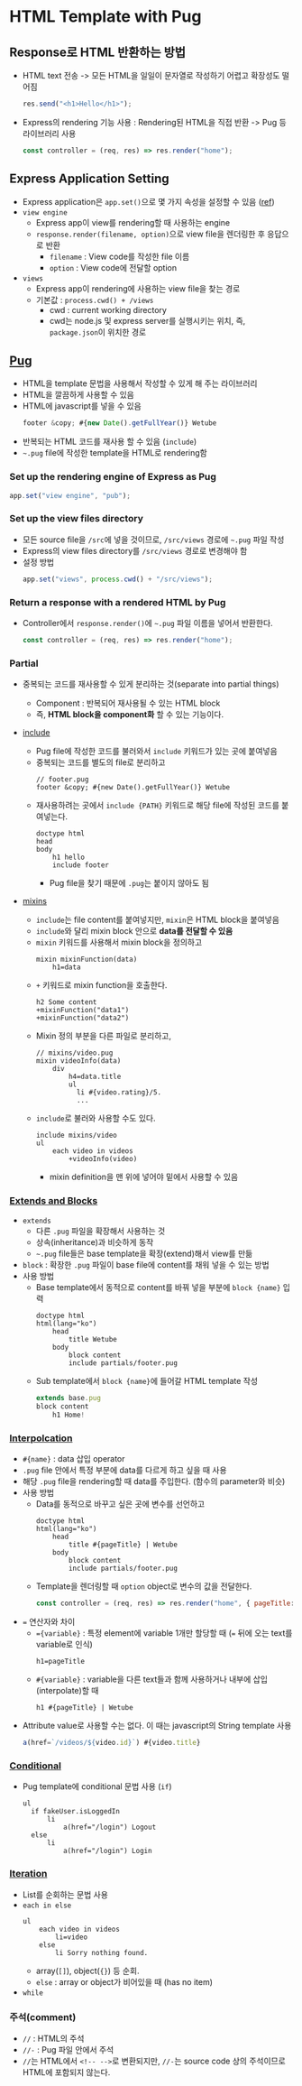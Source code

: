 # HTML Template with Pug

## Response로 HTML 반환하는 방법

- HTML text 전송 -> 모든 HTML을 일일이 문자열로 작성하기 어렵고 확장성도 떨어짐
  ```javascript
  res.send("<h1>Hello</h1>");
  ```
- Express의 rendering 기능 사용 : Rendering된 HTML을 직접 반환 -> Pug 등 라이브러리 사용
  ```javascript
  const controller = (req, res) => res.render("home");
  ```

## Express Application Setting

- Express application은 `app.set()`으로 몇 가지 속성을 설정할 수 있음 ([ref](https://expressjs.com/en/4x/api.html#app.set))
- `view engine`
  - Express app이 view를 rendering할 때 사용하는 engine
  - `response.render(filename, option)`으로 view file을 렌더링한 후 응답으로 반환
    - `filename` : View code를 작성한 file 이름
    - `option` : View code에 전달할 option
- `views`
  - Express app이 rendering에 사용하는 view file을 찾는 경로
  - 기본값 : `process.cwd() + /views`
    - cwd : current working directory
    - cwd는 node.js 및 express server를 실행시키는 위치, 즉, `package.json`이 위치한 경로

## [Pug](https://www.npmjs.com/package/pug)

- HTML을 template 문법을 사용해서 작성할 수 있게 해 주는 라이브러리
- HTML을 깔끔하게 사용할 수 있음
- HTML에 javascript를 넣을 수 있음
  ```js
  footer &copy; #{new Date().getFullYear()} Wetube
  ```
- 반복되는 HTML 코드를 재사용 할 수 있음 (`include`)
- `~.pug` file에 작성한 template을 HTML로 rendering함

### Set up the rendering engine of Express as Pug

```javascript
app.set("view engine", "pub");
```

### Set up the view files directory

- 모든 source file을 `/src`에 넣을 것이므로, `/src/views` 경로에 `~.pug` 파일 작성
- Express의 view files directory를 `/src/views` 경로로 변경해야 함
- 설정 방법
  ```javascript
  app.set("views", process.cwd() + "/src/views");
  ```

### Return a response with a rendered HTML by Pug

- Controller에서 `response.render()`에 `~.pug` 파일 이름을 넣어서 반환한다.
  ```javascript
  const controller = (req, res) => res.render("home");
  ```

### Partial

- 중복되는 코드를 재사용할 수 있게 분리하는 것(separate into partial things)
  - Component : 반복되어 재사용될 수 있는 HTML block
  - 즉, **HTML block을 component화** 할 수 있는 기능이다.
- [include](https://pugjs.org/language/includes.html)
  - Pug file에 작성한 코드를 불러와서 `include` 키워드가 있는 곳에 붙여넣음
  - 중복되는 코드를 별도의 file로 분리하고
    ```pug
    // footer.pug
    footer &copy; #{new Date().getFullYear()} Wetube
    ```
  - 재사용하려는 곳에서 `include {PATH}` 키워드로 해당 file에 작성된 코드를 붙여넣는다.
    ```pug
    doctype html
    head
    body
        h1 hello
        include footer
    ```
    - Pug file을 찾기 때문에 `.pug`는 붙이지 않아도 됨
- [mixins](https://pugjs.org/language/mixins.html)

  - `include`는 file content를 붙여넣지만, `mixin`은 HTML block을 붙여넣음
  - `include`와 달리 mixin block 안으로 **data를 전달할 수 있음**
  - `mixin` 키워드를 사용해서 mixin block을 정의하고
    ```pug
    mixin mixinFunction(data)
        h1=data
    ```
  - `+` 키워드로 mixin function을 호출한다.
    ```pug
    h2 Some content
    +mixinFunction("data1")
    +mixinFunction("data2")
    ```
  - Mixin 정의 부분을 다른 파일로 분리하고,
    ```pug
    // mixins/video.pug
    mixin videoInfo(data)
        div
            h4=data.title
            ul
              li #{video.rating}/5.
              ...
    ```
  - `include`로 불러와 사용할 수도 있다.
    ```pug
    include mixins/video
    ul
        each video in videos
            +videoInfo(video)
    ```
    - mixin definition을 맨 위에 넣어야 밑에서 사용할 수 있음

### [Extends and Blocks](https://pugjs.org/language/inheritance.html)

- `extends`
  - 다른 `.pug` 파일을 확장해서 사용하는 것
  - 상속(inheritance)과 비슷하게 동작
  - `~.pug` file들은 base template을 확장(extend)해서 view를 만듦
- `block` : 확장한 `.pug` 파일이 base file에 content를 채워 넣을 수 있는 방법
- 사용 방법
  - Base template에서 동적으로 content를 바꿔 넣을 부분에 `block {name}` 입력
    ```pug
    doctype html
    html(lang="ko")
        head
            title Wetube
        body
            block content
            include partials/footer.pug
    ```
  - Sub template에서 `block {name}`에 들어갈 HTML template 작성
    ```javascript
    extends base.pug
    block content
        h1 Home!
    ```

### [Interpolcation](https://pugjs.org/language/interpolation.html)

- `#{name}` : data 삽입 operator
- `.pug` file 안에서 특정 부분에 data를 다르게 하고 싶을 때 사용
- 해당 `.pug` file을 rendering할 때 data를 주입한다. (함수의 parameter와 비슷)
- 사용 방법
  - Data를 동적으로 바꾸고 싶은 곳에 변수를 선언하고
    ```pug
    doctype html
    html(lang="ko")
        head
            title #{pageTitle} | Wetube
        body
            block content
            include partials/footer.pug
    ```
  - Template을 렌더링할 때 `option` object로 변수의 값을 전달한다.
    ```javascript
    const controller = (req, res) => res.render("home", { pageTitle: "Home" });
    ```
- `=` 연산자와 차이
  - `={variable}` : 특정 element에 variable 1개만 할당할 때 (`=` 뒤에 오는 text를 variable로 인식)
    ```pug
    h1=pageTitle
    ```
  - `#{variable}` : variable을 다른 text들과 함께 사용하거나 내부에 삽입(interpolate)할 때
    ```pug
    h1 #{pageTitle} | Wetube
    ```
- Attribute value로 사용할 수는 없다. 이 때는 javascript의 String template 사용
  ```javascript
  a(href=`/videos/${video.id}`) #{video.title}
  ```

### [Conditional](https://pugjs.org/language/conditionals.html)

- Pug template에 conditional 문법 사용 (`if`)
  ```pug
  ul
    if fakeUser.isLoggedIn
        li
            a(href="/login") Logout
    else
        li
            a(href="/login") Login
  ```

### [Iteration](https://pugjs.org/language/iteration.html)

- List를 순회하는 문법 사용
- `each in else`
  ```pug
  ul
      each video in videos
          li=video
      else
          li Sorry nothing found.
  ```
  - array(`[]`), object(`{}`) 등 순회.
  - `else` : array or object가 비어있을 때 (has no item)
- `while`

### 주석(comment)

- `//` : HTML의 주석
- `//-` : Pug 파일 안에서 주석
- `//`는 HTML에서 `<!-- -->`로 변환되지만, `//-`는 source code 상의 주석이므로 HTML에 포함되지 않는다.
